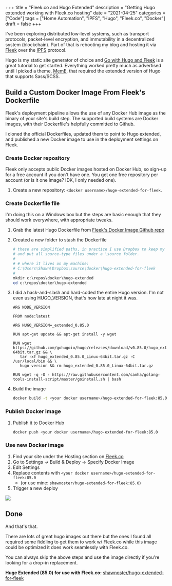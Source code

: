 +++
title = "Fleek.co and Hugo Extended"
description = "Getting Hugo extended working with Fleek.co hosting"
date = "2021-04-25"
categories = ["Code"]
tags = ["Home Automation", "IPFS", "Hugo", "Fleek.co", "Docker"]
draft = false
+++

I've been exploring distributed low-level systems, such as transport protocols, packet-level encryption, and immutability in a decentralized system (blockchain). Part of that is rebooting my blog and hosting it via [Fleek](https://fleek.co/) over the [IPFS](https://ipfs.io/) protocol.

Hugo is my static site generator of choice and [Go with Hugo and Fleek](https://blog.fleek.co/posts/go-with-hugo-and-fleek) is a great tutorial to get started. Everything worked pretty much as advertised until I picked a theme, [MemE](https://themes.gohugo.io/hugo-theme-meme/), that required the extended version of Hugo that supports Sass/SCSS.

## Build a Custom Docker Image From Fleek's Dockerfile

Fleek's deployment pipeline allows the use of any Docker Hub image as the binary of your site's build step. The supported build systems are Docker images, with their Dockerfile's helpfully committed to Github.

I cloned the official Dockerfiles, updated them to point to Hugo extended, and published a new Docker image to use in the deployment settings on Fleek.

### Create Docker repository

Fleek only accepts public Docker images hosted on Docker Hub, so sign-up for a free account if you don't have one. You get one free repository per account (or is it one image? IDK, I only needed one).

1. Create a new repository: `<docker username>/huge-extended-for-fleek`.

### Create Dockerfile file

I'm doing this on a Windows box but the steps are basic enough that they should work everywhere, with appropriate tweaks.

1. Grab the latest Hugo Dockerfile from [Fleek's Docker Image Github repo](https://github.com/FleekHQ/site-builder-docker-images)

1. Created a new folder to stash the Dockerfile

   ```powershell
   # these are simplified paths, in practice I use Dropbox to keep my files casually backed-up
   # and put all source-type files under a \source folder.
   #
   # # where it lives on my machine:
   # C:\Users\Shawn\Dropbox\source\docker\hugo-extended-for-fleek   
   #
   mkdir c:\repos\docker\hugo-extended
   cd c:\repos\docker\hugo-extended
   ```

1. I did a hack-and-slash and hard-coded the entire Hugo version. I'm not even using HUGO_VERSION, that's how late at night it was.

   ```docker
   ARG NODE_VERSION

   FROM node:latest

   ARG HUGO_VERSION=_extended_0.85.0

   RUN apt-get update && apt-get install -y wget

   RUN wget https://github.com/gohugoio/hugo/releases/download/v0.85.0/hugo_extended_0.85.0_Linux-64bit.tar.gz && \
      tar -xf hugo_extended_0.85.0_Linux-64bit.tar.gz -C /usr/local/bin && \
      hugo version && rm hugo_extended_0.85.0_Linux-64bit.tar.gz
      
   RUN wget -q -O - https://raw.githubusercontent.com/canha/golang-tools-install-script/master/goinstall.sh | bash
   ```

1. Build the image

   ```bash
   docker build -t <your docker username>/hugo-extended-for-fleek:85.0 .
   ```

### Publish Docker image

1. Publish it to Docker Hub

   ```bash
   docker push <your docker username>/hugo-extended-for-fleek:85.0
   ```

### Use new Docker image

1. Find your site under the Hosting section on [Fleek.co](https://fleek.co/)
1. Go to Settings -> Build & Deploy -> Specify Docker Image
1. Edit Settings
1. Replace contents with `<your docker username>/hugo-extended-for-fleek:85.0`
   - (or use mine: `shawnoster/hugo-extended-for-fleek:85.0`)
1. Trigger a new deploy

![](/images/fleek-and-hugo-extended_2021-07-13-17-09-55.png)

## Done

And that's that.

There are lots of great hugo images out there but the ones I found all required some fiddling to get them to work w/ Fleek.co while this image could be optimized it does work seamlessly with Fleek.co.

You can always skip the above steps and use the image directly if you're looking for a drop-in replacement.

**Huge Extended (85.0) for use with Fleek.co:** [shawnoster/hugo-extended-for-fleek](https://hub.docker.com/r/shawnoster/hugo-extended-for-fleek)
